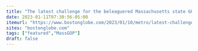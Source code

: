 ```yaml
---
title: "The latest challenge for the beleaguered Massachusetts state GOP: Tens of thousands of dollars in unpaid bills"
date: 2023-01-11T07:30:56-05:00
itemurl: "https://www.bostonglobe.com/2023/01/10/metro/latest-challenge-beleaguered-state-gop-tens-thousands-dollars-unpaid-bills/"
sites: "bostonglobe.com"
tags: ["featured","MassGOP"]
draft: false
---
```

